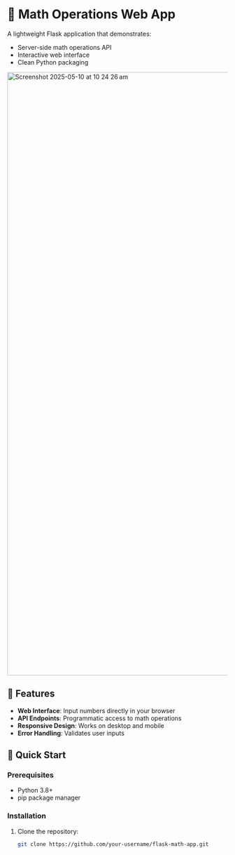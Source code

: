 # 🧮 Math Operations Web App

A lightweight Flask application that demonstrates: 
- Server-side math operations API
- Interactive web interface
- Clean Python packaging


<img width="1375" alt="Screenshot 2025-05-10 at 10 24 26 am" src="https://github.com/user-attachments/assets/c464c2e5-dbd1-468e-9af4-71c01506ce03" /> 
 

## 🌟 Features
- **Web Interface**: Input numbers directly in your browser
- **API Endpoints**: Programmatic access to math operations
- **Responsive Design**: Works on desktop and mobile
- **Error Handling**: Validates user inputs

## 🚀 Quick Start

### Prerequisites
- Python 3.8+
- pip package manager

### Installation
1. Clone the repository:
   ```bash
   git clone https://github.com/your-username/flask-math-app.git
